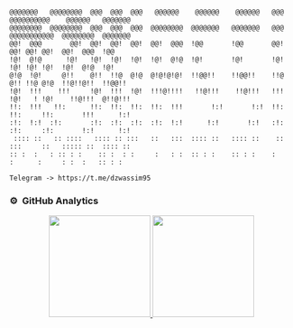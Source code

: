 ```                                                                                                      
@@@@@@@   @@@@@@@@  @@@  @@@  @@@   @@@@@@    @@@@@@    @@@@@@   @@@  @@@@@@@@@@    @@@@@@   @@@@@@@  
@@@@@@@@  @@@@@@@@  @@@  @@@  @@@  @@@@@@@@  @@@@@@@   @@@@@@@   @@@  @@@@@@@@@@@  @@@@@@@@  @@@@@@@  
@@!  @@@       @@!  @@!  @@!  @@!  @@!  @@@  !@@       !@@       @@!  @@! @@! @@!  @@!  @@@  !@@      
!@!  @!@      !@!   !@!  !@!  !@!  !@!  @!@  !@!       !@!       !@!  !@! !@! !@!  !@!  @!@  !@!      
@!@  !@!     @!!    @!!  !!@  @!@  @!@!@!@!  !!@@!!    !!@@!!    !!@  @!! !!@ @!@  !!@!!@!!  !!@@!!   
!@!  !!!    !!!     !@!  !!!  !@!  !!!@!!!!   !!@!!!    !!@!!!   !!!  !@!   ! !@!    !!@!!!  @!!@!!!  
!!:  !!!   !!:      !!:  !!:  !!:  !!:  !!!       !:!       !:!  !!:  !!:     !!:       !!!      !:!  
:!:  !:!  :!:       :!:  :!:  :!:  :!:  !:!      !:!       !:!   :!:  :!:     :!:       !:!      !:!  
 :::: ::   :: ::::   :::: :: :::   ::   :::  :::: ::   :::: ::    ::  :::     ::   ::::: ::  :::: ::  
:: :  :   : :: : :    :: :  : :     :   : :  :: : :    :: : :    :     :      :     : :  :   :: : :

Telegram -> https://t.me/dzwassim95
```



### ⚙️ &nbsp;GitHub Analytics

<p align="center">
<a href="https://github.com/dzwassim95">
  <img height="180em" src="https://github-readme-stats-eight-theta.vercel.app/api?username=dzwassim95&show_icons=true&theme=algolia&include_all_commits=true&count_private=true"/>
  <img height="180em" src="https://github-readme-stats-eight-theta.vercel.app/api/top-langs/?username=dzwassim95&layout=compact&langs_count=8&theme=algolia"/>
</a>
</p>
